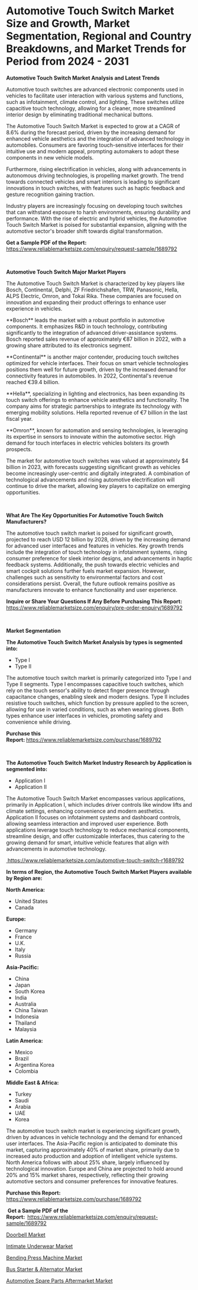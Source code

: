 <p><h1>Automotive Touch Switch Market Size and Growth, Market Segmentation, Regional and Country Breakdowns, and Market Trends for Period from 2024 -  2031</h1></p><p><strong>Automotive Touch Switch Market Analysis and Latest Trends</strong></p>
<p><p>Automotive touch switches are advanced electronic components used in vehicles to facilitate user interaction with various systems and functions, such as infotainment, climate control, and lighting. These switches utilize capacitive touch technology, allowing for a cleaner, more streamlined interior design by eliminating traditional mechanical buttons.</p><p>The Automotive Touch Switch Market is expected to grow at a CAGR of 8.6% during the forecast period, driven by the increasing demand for enhanced vehicle aesthetics and the integration of advanced technology in automobiles. Consumers are favoring touch-sensitive interfaces for their intuitive use and modern appeal, prompting automakers to adopt these components in new vehicle models. </p><p>Furthermore, rising electrification in vehicles, along with advancements in autonomous driving technologies, is propelling market growth. The trend towards connected vehicles and smart interiors is leading to significant innovations in touch switches, with features such as haptic feedback and gesture recognition gaining traction. </p><p>Industry players are increasingly focusing on developing touch switches that can withstand exposure to harsh environments, ensuring durability and performance. With the rise of electric and hybrid vehicles, the Automotive Touch Switch Market is poised for substantial expansion, aligning with the automotive sector's broader shift towards digital transformation.</p></p>
<p><strong>Get a Sample PDF of the Report:&nbsp;</strong> <a href="https://www.reliablemarketsize.com/enquiry/request-sample/1689792?utm_campaign=1510&utm_medium=2&utm_source=Github&utm_content=ia&utm_term=17102024&utm_id=automotive-touch-switch">https://www.reliablemarketsize.com/enquiry/request-sample/1689792</a></p>
<p>&nbsp;</p>
<p><strong>Automotive Touch Switch Major Market Players</strong></p>
<p><p>The Automotive Touch Switch Market is characterized by key players like Bosch, Continental, Delphi, ZF Friedrichshafen, TRW, Panasonic, Hella, ALPS Electric, Omron, and Tokai Rika. These companies are focused on innovation and expanding their product offerings to enhance user experience in vehicles. </p><p>**Bosch** leads the market with a robust portfolio in automotive components. It emphasizes R&D in touch technology, contributing significantly to the integration of advanced driver-assistance systems. Bosch reported sales revenue of approximately €87 billion in 2022, with a growing share attributed to its electronics segment.</p><p>**Continental** is another major contender, producing touch switches optimized for vehicle interfaces. Their focus on smart vehicle technologies positions them well for future growth, driven by the increased demand for connectivity features in automobiles. In 2022, Continental's revenue reached €39.4 billion.</p><p>**Hella**, specializing in lighting and electronics, has been expanding its touch switch offerings to enhance vehicle aesthetics and functionality. The company aims for strategic partnerships to integrate its technology with emerging mobility solutions. Hella reported revenue of €7 billion in the last fiscal year.</p><p>**Omron**, known for automation and sensing technologies, is leveraging its expertise in sensors to innovate within the automotive sector. High demand for touch interfaces in electric vehicles bolsters its growth prospects. </p><p>The market for automotive touch switches was valued at approximately $4 billion in 2023, with forecasts suggesting significant growth as vehicles become increasingly user-centric and digitally integrated. A combination of technological advancements and rising automotive electrification will continue to drive the market, allowing key players to capitalize on emerging opportunities.</p></p>
<p>&nbsp;</p>
<p><strong>What Are The Key Opportunities For Automotive Touch Switch Manufacturers?</strong></p>
<p><p>The automotive touch switch market is poised for significant growth, projected to reach USD 12 billion by 2028, driven by the increasing demand for advanced user interfaces and features in vehicles. Key growth trends include the integration of touch technology in infotainment systems, rising consumer preference for sleek interior designs, and advancements in haptic feedback systems. Additionally, the push towards electric vehicles and smart cockpit solutions further fuels market expansion. However, challenges such as sensitivity to environmental factors and cost considerations persist. Overall, the future outlook remains positive as manufacturers innovate to enhance functionality and user experience.</p></p>
<p><strong>Inquire or Share Your Questions If Any Before Purchasing This Report:</strong> <a href="https://www.reliablemarketsize.com/enquiry/pre-order-enquiry/1689792?utm_campaign=1510&utm_medium=2&utm_source=Github&utm_content=ia&utm_term=17102024&utm_id=automotive-touch-switch">https://www.reliablemarketsize.com/enquiry/pre-order-enquiry/1689792</a></p>
<p>&nbsp;</p>
<p><strong>Market Segmentation</strong></p>
<p><strong>The Automotive Touch Switch Market Analysis by types is segmented into:</strong></p>
<p><ul><li>Type I</li><li>Type II</li></ul></p>
<p><p>The automotive touch switch market is primarily categorized into Type I and Type II segments. Type I encompasses capacitive touch switches, which rely on the touch sensor's ability to detect finger presence through capacitance changes, enabling sleek and modern designs. Type II includes resistive touch switches, which function by pressure applied to the screen, allowing for use in varied conditions, such as when wearing gloves. Both types enhance user interfaces in vehicles, promoting safety and convenience while driving.</p></p>
<p><strong>Purchase this Report:&nbsp;</strong><a href="https://www.reliablemarketsize.com/purchase/1689792?utm_campaign=1510&utm_medium=2&utm_source=Github&utm_content=ia&utm_term=17102024&utm_id=automotive-touch-switch">https://www.reliablemarketsize.com/purchase/1689792</a></p>
<p>&nbsp;</p>
<p><strong>The Automotive Touch Switch Market Industry Research by Application is segmented into:</strong></p>
<p><ul><li>Application I</li><li>Application II</li></ul></p>
<p><p>The Automotive Touch Switch Market encompasses various applications, primarily in Application I, which includes driver controls like window lifts and climate settings, enhancing convenience and modern aesthetics. Application II focuses on infotainment systems and dashboard controls, allowing seamless interaction and improved user experience. Both applications leverage touch technology to reduce mechanical components, streamline design, and offer customizable interfaces, thus catering to the growing demand for smart, intuitive vehicle features that align with advancements in automotive technology.</p></p>
<p><a href="https://www.reliablemarketsize.com/automotive-touch-switch-r1689792?utm_campaign=1510&utm_medium=2&utm_source=Github&utm_content=ia&utm_term=17102024&utm_id=automotive-touch-switch">&nbsp;https://www.reliablemarketsize.com/automotive-touch-switch-r1689792</a></p>
<p><strong>In terms of Region, the Automotive Touch Switch Market Players available by Region are:</strong></p>
<p>
    <p> <strong> North America: </strong>
        <ul>
            <li>United States</li>
            <li>Canada</li>
        </ul>
        </p> 
    <p> <strong> Europe: </strong>
        <ul>
            <li>Germany</li>
            <li>France</li>
            <li>U.K.</li>
            <li>Italy</li>
            <li>Russia</li>
        </ul>
        </p> 
    <p> <strong> Asia-Pacific: </strong>
        <ul>
            <li>China</li>
            <li>Japan</li>
            <li>South Korea</li>
            <li>India</li>
            <li>Australia</li>
            <li>China Taiwan</li>
            <li>Indonesia</li>
            <li>Thailand</li>
            <li>Malaysia</li>
        </ul>
        </p> 
    <p> <strong> Latin America: </strong>
        <ul>
            <li>Mexico</li>
            <li>Brazil</li>
            <li>Argentina Korea</li>
            <li>Colombia</li>
        </ul>
        </p> 
    <p> <strong> Middle East & Africa: </strong>
        <ul>
            <li>Turkey</li>
            <li>Saudi</li>
            <li>Arabia</li>
            <li>UAE</li>
            <li>Korea</li>
        </ul>
    </p>
    </p>
<p><p>The automotive touch switch market is experiencing significant growth, driven by advances in vehicle technology and the demand for enhanced user interfaces. The Asia-Pacific region is anticipated to dominate this market, capturing approximately 40% of market share, primarily due to increased auto production and adoption of intelligent vehicle systems. North America follows with about 25% share, largely influenced by technological innovation. Europe and China are projected to hold around 20% and 15% market shares, respectively, reflecting their growing automotive sectors and consumer preferences for innovative features.</p></p>
<p><strong>Purchase this Report: </strong><a href="https://www.reliablemarketsize.com/purchase/1689792?utm_campaign=1510&utm_medium=2&utm_source=Github&utm_content=ia&utm_term=17102024&utm_id=automotive-touch-switch">https://www.reliablemarketsize.com/purchase/1689792</a></p>
<p>&nbsp;<strong>Get a Sample PDF of the Report:&nbsp;&nbsp;</strong><a href="https://www.reliablemarketsize.com/enquiry/request-sample/1689792?utm_campaign=1510&utm_medium=2&utm_source=Github&utm_content=ia&utm_term=17102024&utm_id=automotive-touch-switch">https://www.reliablemarketsize.com/enquiry/request-sample/1689792</a></p>
<p><strong></strong></p>
<p><p><a href="https://www.linkedin.com/pulse/global-doorbell-market-focus-product-type-wired-doorbellwireless-jehie?utm_campaign=1510&utm_medium=2&utm_source=Github&utm_content=ia&utm_term=17102024&utm_id=automotive-touch-switch">Doorbell Market</a></p><p><a href="https://www.linkedin.com/pulse/intimate-underwear-market-size-segmentation-trends-growth-e1vke?utm_campaign=1510&utm_medium=2&utm_source=Github&utm_content=ia&utm_term=17102024&utm_id=automotive-touch-switch">Intimate Underwear Market</a></p><p><a href="https://issuu.com/reportprime-2/docs/bending-press-machine-market-size-2_192cbd2266ff6a?utm_campaign=1510&utm_medium=2&utm_source=Github&utm_content=ia&utm_term=17102024&utm_id=automotive-touch-switch">Bending Press Machine Market</a></p><p><a href="https://github.com/danielpfuprb/Market-Research-Report-List-1/blob/main/bus-starter-alternator-market.md?utm_campaign=1510&utm_medium=2&utm_source=Github&utm_content=ia&utm_term=17102024&utm_id=automotive-touch-switch">Bus Starter & Alternator Market</a></p><p><a href="https://github.com/lmorisekv5e/Market-Research-Report-List-1/blob/main/automotive-spare-parts-aftermarket-market.md?utm_campaign=1510&utm_medium=2&utm_source=Github&utm_content=ia&utm_term=17102024&utm_id=automotive-touch-switch">Automotive Spare Parts Aftermarket Market</a></p></p>
